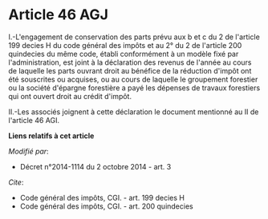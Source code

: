 # Article 46 AGJ

I.-L'engagement de conservation des parts prévu aux b et c du 2 de l'article 199 decies H du code général des impôts et au 2°
du 2 de l'article 200 quindecies du même code, établi conformément à un modèle fixé par l'administration, est joint à la
déclaration des revenus de l'année au cours de laquelle les parts ouvrant droit au bénéfice de la réduction d'impôt ont été
souscrites ou acquises, ou au cours de laquelle le groupement forestier ou la société d'épargne forestière a payé les
dépenses de travaux forestiers qui ont ouvert droit au crédit d'impôt. 

II.-Les associés joignent à cette déclaration le document mentionné au II de l'article 46 AGI.

**Liens relatifs à cet article**

_Modifié par_:

  - Décret n°2014-1114 du 2 octobre 2014 - art. 3

_Cite_:

  - Code général des impôts, CGI. - art. 199 decies H
  - Code général des impôts, CGI. - art. 200 quindecies
